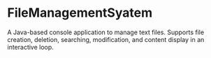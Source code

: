 # FileManagementSyatem
A Java-based console application to manage text files. Supports file creation, deletion, searching, modification, and content display in an interactive loop.
